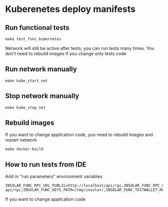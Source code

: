 # Kuberenetes deploy manifests

## Run functional tests
```
make test_func_kubernetes
```
Network will still be active after tests, you can run tests many times.
You don't need to rebuild images if you change only tests code

## Run network manually
```
make kube_start_net
```

## Stop network manually
```
make kube_stop_net
```

## Rebuild images
If you want to change application code, you need to rebuild images and restart network
```
make docker-build
```

## How to run tests from IDE
Add in "run parameters" environment variables
```
INSOLAR_FUNC_RPC_URL_PUBLIC=http://localhost/api/rpc;INSOLAR_FUNC_RPC_URL=http://localhost/admin-api/rpc;INSOLAR_FUNC_KEYS_PATH=/tmp/insolar/;INSOLAR_FUNC_TESTWALLET_HOST=localhost
```
If you want to change application code
